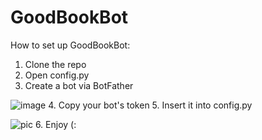 # GoodBookBot
How to set up GoodBookBot: 

1. Clone the repo
2. Open config.py
3. Create a bot via BotFather

![image](https://user-images.githubusercontent.com/72550953/138969492-612dd0fa-8f2b-46b7-9942-e47cc8aa375b.png)
4. Copy your bot's token
5. Insert it into config.py

![pic](https://user-images.githubusercontent.com/72550953/138969587-c84ab9b9-210d-45b6-81ef-f8b2cbe87e79.PNG)
6. Enjoy (:
